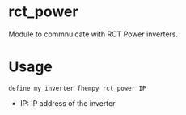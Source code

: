 
# rct_power
Module to commnuicate with RCT Power inverters.

# Usage
```
define my_inverter fhempy rct_power IP
```

 - IP: IP address of the inverter
